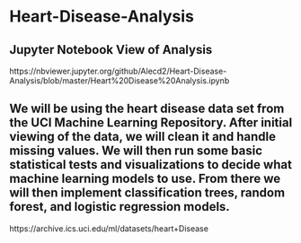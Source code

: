 # Heart-Disease-Analysis

## Jupyter Notebook View of Analysis
<p>https://nbviewer.jupyter.org/github/Alecd2/Heart-Disease-Analysis/blob/master/Heart%20Disease%20Analysis.ipynb</p>

## We will be using the heart disease data set from the UCI Machine Learning Repository. After initial viewing of the data, we will clean it and handle missing values. We will then run some basic statistical tests and visualizations to decide what machine learning models to use. From there we will then implement classification trees, random forest, and logistic regression models.

<p>https://archive.ics.uci.edu/ml/datasets/heart+Disease</p>
